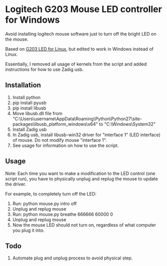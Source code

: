 # Logitech G203 Mouse LED controller for Windows

Avoid installing logitech mouse software just to turn off the bright LED on the mouse.

Based on [G203 LED for Linux](https://github.com/smasty/g203-led), but edited to work in Windows instead of Linux.

Essentially, I removed all usage of kernels from the script and added instructions for how to use Zadig usb.

## Installation

1) Install python
2) pip install pyusb
3) pip install libusb
4) Move libusb.dll file from "C:\Users\username\AppData\Roaming\Python\Python27\site-packages\libusb\_platform\_windows\x64\"
    to "C:\Windows\System32"
5) Install Zadig usb
6) In Zadig usb, install libusb-win32 driver for "interface 1" (LED interface) of mouse. Do not modify mouse "interface 1".
7) See usage for information on how to use the script.

## Usage

Note: Each time you want to make a modification to the LED control (one script run), you have to physically unplug and replug the mouse to update the driver.

For example, to completely turn off the LED:
1) Run: python mouse.py intro off
2) Unplug and replug mouse
3) Run: python mouse.py breathe 666666 60000 0
4) Unplug and replug mouse
5) Now the mouse LED should not turn on, regardless of what computer you plug it into.

## Todo

1) Automate plug and unplug process to avoid physical step.
